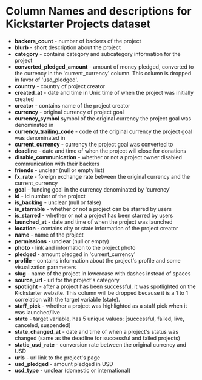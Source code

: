# Column Names and descriptions for Kickstarter Projects dataset

- **backers_count** - number of backers of the project
- **blurb** - short description about the project
- **category** - contains category and subcategory information for the project
- **converted_pledged_amount** - amount of money pledged, converted to the currency in the 'current_currency' column. This column is dropped in favor of 'usd_pledged'.
- **country** - country of project creator 
- **created_at** - date and time in Unix time of when the project was initially created
- **creator** - contains name of the project creator
- **currency** - original currency of project goal
- **currency_symbol** symbol of the original currency the project goal was denominated in
- **currency_trailing_code** - code of the original currency the project goal was denominated in
- **current_currency** - currency the project goal was converted to
- **deadline** - date and time of when the project will close for donations
- **disable_communication** - whether or not a project owner disabled communication with their backers
- **friends** - unclear (null or empty list)
- **fx_rate** - foreign exchange rate between the original currency and the current_currency
- **goal** - funding goal in the currency denominated by 'currency'
- **id** - id number of the project
- **is_backing** - unclear (null or false)
- **is_starrable** - whether or not a project can be starred by users
- **is_starred** - whether or not a project has been starred by users
- **launched_at** - date and time of when the project was launched
- **location** - contains city or state information of the project creator
- **name** - name of the project
- **permissions** - unclear (null or empty)
- **photo** - link and information to the project photo
- **pledged** - amount pledged in 'current_currency'
- **profile** - contains information about the project's profile and some visualization parameters
- **slug** - name of the project in lowercase with dashes instead of spaces
- **source_url** - url for the project's category
- **spotlight** - after a project has been successful, it was spotlighted on the Kickstarter website. This column will be dropped because it is a 1 to 1 correlation with the target variable (state).
- **staff_pick** - whether a project was highlighted as a staff pick when it was launched/live
- **state** - target variable, has 5 unique values: [successful, failed, live, canceled, suspended]
- **state_changed_at** - date and time of when a project's status was changed (same as the deadline for successful and failed projects)
- **static_usd_rate** - conversion rate between the original currency and USD
- **urls** - url link to the project's page
- **usd_pledged** - amount pledged in USD
- **usd_type** - unclear (domestic or international)
